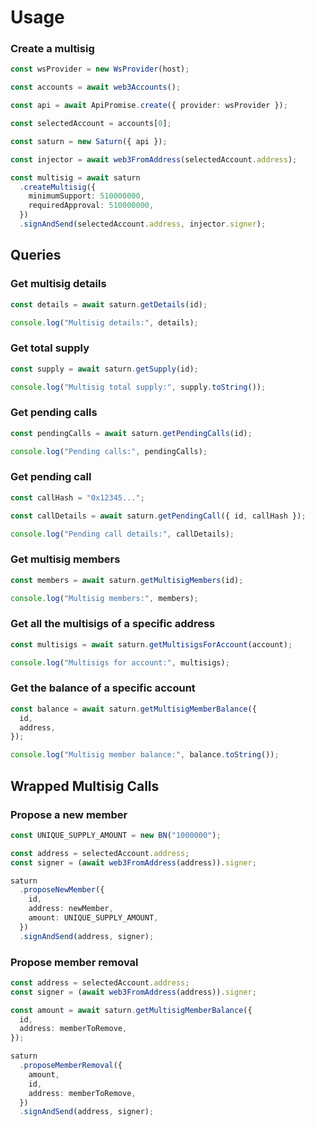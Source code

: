 # Usage

### Create a multisig

```ts
const wsProvider = new WsProvider(host);

const accounts = await web3Accounts();

const api = await ApiPromise.create({ provider: wsProvider });

const selectedAccount = accounts[0];

const saturn = new Saturn({ api });

const injector = await web3FromAddress(selectedAccount.address);

const multisig = await saturn
  .createMultisig({
    minimumSupport: 510000000,
    requiredApproval: 510000000,
  })
  .signAndSend(selectedAccount.address, injector.signer);
```

## Queries

### Get multisig details

```typescript
const details = await saturn.getDetails(id);

console.log("Multisig details:", details);
```

### Get total supply

```typescript
const supply = await saturn.getSupply(id);

console.log("Multisig total supply:", supply.toString());
```

### Get pending calls

```typescript
const pendingCalls = await saturn.getPendingCalls(id);

console.log("Pending calls:", pendingCalls);
```

### Get pending call

```typescript
const callHash = "0x12345...";

const callDetails = await saturn.getPendingCall({ id, callHash });

console.log("Pending call details:", callDetails);
```

### Get multisig members

```typescript
const members = await saturn.getMultisigMembers(id);

console.log("Multisig members:", members);
```

### Get all the multisigs of a specific address

```typescript
const multisigs = await saturn.getMultisigsForAccount(account);

console.log("Multisigs for account:", multisigs);
```

### Get the balance of a specific account

```typescript
const balance = await saturn.getMultisigMemberBalance({
  id,
  address,
});

console.log("Multisig member balance:", balance.toString());
```

## Wrapped Multisig Calls

### Propose a new member

```typescript
const UNIQUE_SUPPLY_AMOUNT = new BN("1000000");

const address = selectedAccount.address;
const signer = (await web3FromAddress(address)).signer;

saturn
  .proposeNewMember({
    id,
    address: newMember,
    amount: UNIQUE_SUPPLY_AMOUNT,
  })
  .signAndSend(address, signer);
```

### Propose member removal

```typescript
const address = selectedAccount.address;
const signer = (await web3FromAddress(address)).signer;

const amount = await saturn.getMultisigMemberBalance({
  id,
  address: memberToRemove,
});

saturn
  .proposeMemberRemoval({
    amount,
    id,
    address: memberToRemove,
  })
  .signAndSend(address, signer);
```
